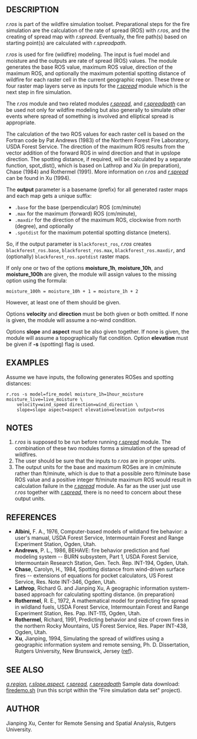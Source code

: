 ## DESCRIPTION

*r.ros* is part of the wildfire simulation toolset. Preparational steps
for the fire simulation are the calculation of the rate of spread (ROS)
with *r.ros*, and the creating of spread map with *r.spread*.
Eventually, the fire path(s) based on starting point(s) are calculated
with *r.spreadpath*.

*r.ros* is used for fire (wildfire) modeling. The input is fuel model
and moisture and the outputs are rate of spread (ROS) values. The module
generates the base ROS value, maximum ROS value, direction of the
maximum ROS, and optionally the maximum potential spotting distance of
wildfire for each raster cell in the current geographic region. These
three or four raster map layers serve as inputs for the
*[r.spread](r.spread.html)* module which is the next step in fire
simulation.

The *r.ros* module and two related modules *[r.spread](r.spread.html)*,
and *[r.spreadpath](r.spreadpath.html)* can be used not only for
wildfire modeling but also generally to simulate other events where
spread of something is involved and elliptical spread is appropriate.

The calculation of the two ROS values for each raster cell is based on
the Fortran code by Pat Andrews (1983) of the Northern Forest Fire
Laboratory, USDA Forest Service. The direction of the maximum ROS
results from the vector addition of the forward ROS in wind direction
and that in upslope direction. The spotting distance, if required, will
be calculated by a separate function, spot_dist(), which is based on
Lathrop and Xu (in preparation), Chase (1984) and Rothermel (1991). More
information on *r.ros* and *[r.spread](r.spread.html)* can be found in
Xu (1994).

The **output** parameter is a basename (prefix) for all generated raster
maps and each map gets a unique suffix:

-   `.base` for the base (perpendicular) ROS (cm/minute)
-   `.max` for the maximum (forward) ROS (cm/minute),
-   `.maxdir` for the direction of the maximum ROS, clockwise from north
    (degree), and optionally
-   `.spotdist` for the maximum potential spotting distance (meters).

So, if the output parameter is `blackforest_ros`, *r.ros* creates
`blackforest_ros.base`, `blackforest_ros.max`, `blackforest_ros.maxdir`,
and (optionally) `blackforest_ros.spotdist` raster maps.

If only one or two of the options **moisture_1h**, **moisture_10h**, and
**moisture_100h** are given, the module will assign values to the
missing option using the formula:

```
moisture_100h = moisture_10h + 1 = moisture_1h + 2
```

However, at least one of them should be given.

Options **velocity** and **direction** must be both given or both
omitted. If none is given, the module will assume a no-wind condition.

Options **slope** and **aspect** must be also given together. If none is
given, the module will assume a topographically flat condition. Option
**elevation** must be given if **-s** (spotting) flag is used.

## EXAMPLES

Assume we have inputs, the following generates ROSes and spotting
distances:

```
r.ros -s model=fire_model moisture_1h=1hour_moisture moisture_live=live_moisture \
    velocity=wind_speed direction=wind_direction \
    slope=slope aspect=aspect elevation=elevation output=ros
```

## NOTES

1.  *r.ros* is supposed to be run before running
    *[r.spread](r.spread.html)* module. The combination of these two
    modules forms a simulation of the spread of wildfires.
2.  The user should be sure that the inputs to *r.ros* are in proper
    units.
3.  The output units for the base and maximum ROSes are in cm/minute
    rather than ft/minute, which is due to that a possible zero
    ft/minute base ROS value and a positive integer ft/minute maximum
    ROS would result in calculation failure in the
    *[r.spread](r.spread.html)* module. As far as the user just use
    *r.ros* together with *[r.spread](r.spread.html)*, there is no need
    to concern about these output units.

## REFERENCES

-   **Albini,** F. A., 1976, Computer-based models of wildland fire
    behavior: a user\'s manual, USDA Forest Service, Intermountain
    Forest and Range Experiment Station, Ogden, Utah.
-   **Andrews**, P. L., 1986, BEHAVE: fire behavior prediction and fuel
    modeling system \-- BURN subsystem, Part 1, USDA Forest Service,
    Intermountain Research Station, Gen. Tech. Rep. INT-194, Ogden,
    Utah.
-   **Chase**, Carolyn, H., 1984, Spotting distance from wind-driven
    surface fires \-- extensions of equations for pocket calculators, US
    Forest Service, Res. Note INT-346, Ogden, Utah.
-   **Lathrop**, Richard G. and Jianping Xu, A geographic information
    system-based approach for calculating spotting distance. (in
    preparation)
-   **Rothermel**, R. E., 1972, A mathematical model for predicting fire
    spread in wildland fuels, USDA Forest Service, Intermountain Forest
    and Range Experiment Station, Res. Pap. INT-115, Ogden, Utah.
-   **Rothermel**, Richard, 1991, Predicting behavior and size of crown
    fires in the northern Rocky Mountains, US Forest Service, Res. Paper
    INT-438, Ogden, Utah.
-   **Xu**, Jianping, 1994, Simulating the spread of wildfires using a
    geographic information system and remote sensing, Ph. D.
    Dissertation, Rutgers University, New Brunswick, Jersey
    ([ref](https://dl.acm.org/citation.cfm?id=921466)).

## SEE ALSO

*[g.region](g.region.html), [r.slope.aspect](r.slope.aspect.html),
[r.spread](r.spread.html), [r.spreadpath](r.spreadpath.html)* Sample
data download:
[firedemo.sh](https://grass.osgeo.org/sampledata/firedemo_grass7.sh)
(run this script within the \"Fire simulation data set\" project).

## AUTHOR

Jianping Xu, Center for Remote Sensing and Spatial Analysis, Rutgers
University.
